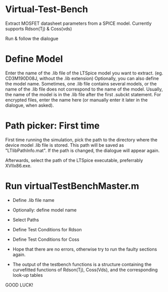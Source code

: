 # Virtual-Test-Bench
Extract MOSFET datasheet parameters from a SPICE model. Currently supports Rdson(Tj) & Coss(vds)

Run & follow the dialogue
# Define Model 
Enter the name of the .lib file of the LTSpice model you want to extract. (eg. CD3M190D08J, without the .lib extension)
Optionally, you can also define the model name. Sometimes, one .lib file contains several models, or the name of the .lib file does not correspond to the name of the model. Usually, the name of the model is in the .lib file after the first .subckt statement. For encrypted files,  enter the name here (or manually enter it later in the dialogue, when asked).

# Path picker: First time
First time running the simulation, pick the path to the directory where the device model .lib file is stored. This path will be saved as "LTlibPathInfo.mat".
If the path is changed, the dialogue will appear again.

Afterwards, select the path of the LTSpice executable, preferrably XVIIx86.exe.
  
# Run virtualTestBenchMaster.m
- Define .lib file name
- Optionally: define model name
- Select Paths
- Define Test Conditions for Rdson
-  Define Test Conditions for Coss

- Hope that there are no errors, otherwise try to run the faulty sections again.
- The output of the testbench functions is a structure containing the curvefitted functions of Rdson(Tj), Coss(Vds), and the corresponding look-up tables 

GOOD LUCK!
